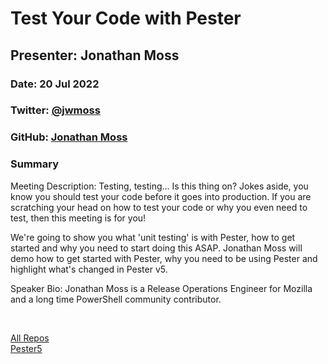 # Test Your Code with Pester

## Presenter: Jonathan Moss

### Date: 20 Jul 2022

### Twitter: [@jwmoss](https://twitter.com/jwmoss)

### GitHub: [Jonathan Moss](https://github.com/jwmoss)

### Summary

Meeting Description:
Testing, testing... Is this thing on? Jokes aside, you know you should test your code before it goes into production. If you are scratching your head on how to test your code or why you even need to test, then this meeting is for you!

We're going to show you what 'unit testing' is with Pester, how to get started and why you need to start doing this ASAP. Jonathan Moss will demo how to get started with Pester, why you need to be using Pester and highlight what's changed in Pester v5.

Speaker Bio:
Jonathan Moss is a Release Operations Engineer for Mozilla and a long time PowerShell community contributor.

&nbsp;
&nbsp;

[All Repos](https://github.com/jwmoss?tab=repositories)  
[Pester5](https://github.com/jwmoss/Pester5)  
